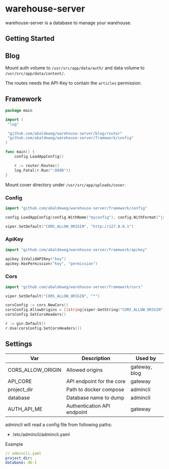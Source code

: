 # warehouse-server

warehouse-server is a database to manage your warehouse.

## Getting Started

## Blog

Mount auth volume to `/usr/src/app/data/auth/` and data volume to `/usr/src/app/data/content/`.

The routes needs the API-Key to contain the `articles` permission.

## Framework

```go
package main

import (
 "log"

 "github.com/abaldeweg/warehouse-server/blog/router"
 "github.com/abaldeweg/warehouse-server/framework/config"
)

func main() {
    config.LoadAppConfig()

    r := router.Routes()
    log.Fatal(r.Run(":8080"))
}
```

Mount cover directory under `/usr/src/app/uploads/cover`.

### Config

```go
import "github.com/abaldeweg/warehouse-server/framework/config"

config.LoadAppConfig(config.WithName("myconfig"), config.WithFormat("json"), config.WithPaths("./config", "."))

viper.SetDefault("CORS_ALLOW_ORIGIN", "http://127.0.0.1")
```

### ApiKey

```go
import "github.com/abaldeweg/warehouse-server/framework/apikey"

apikey.IsValidAPIKey("key")
apikey.HasPermission("key", "permission")
```

### Cors

```go
import "github.com/abaldeweg/warehouse-server/framework/cors"

viper.SetDefault("CORS_ALLOW_ORIGIN", "*")

corsConfig := cors.NewCors()
corsConfig.AllowOrigins = []string{viper.GetString("CORS_ALLOW_ORIGIN"), "http://127.0.0.1"}
corsConfig.SetCorsHeaders()

r := gin.Default()
r.Use(corsConfig.SetCorsHeaders())
```

## Settings

|Var                    |Description                                |Used by
|-----------------------|-------------------------------------------|--------------------------------
|CORS_ALLOW_ORIGIN      |Allowed origins                            |gateway, blog
|API_CORE               |API endpoint for the core                  |gateway
|project_dir            |Path to docker compose                     |admincli
|database               |Database name to dump                      |admincli
|AUTH_API_ME            |Authentication API endpoint                |gateway

admincli will read a config file from following paths:

- /etc/admincli/admincli.yaml

Example

```yaml
// admincli.yaml
project_dir: .
database: db-1
```
